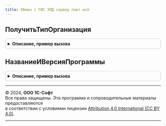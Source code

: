 ```yaml
---
title: Обмен с ГИС ЭПД сервер повт исп
---
```



## ПолучитьТипОрганизация
<details style="margin: 1em 0; padding: 0.5em; border: 1px solid #ccc; border-radius: 6px;">

<summary style="font-weight: bold; cursor: pointer;">Описание, пример вызова</summary>

```bsl


Функция ПолучитьТипОрганизация() Экспорт
```

Пример вызова
```bsl
Результат = ОбменСГИСЭПДСерверПовтИсп.ПолучитьТипОрганизация() 
```
</details>

## НазваниеИВерсияПрограммы
<details style="margin: 1em 0; padding: 0.5em; border: 1px solid #ccc; border-radius: 6px;">

<summary style="font-weight: bold; cursor: pointer;">Описание, пример вызова</summary>

```bsl


Функция НазваниеИВерсияПрограммы() Экспорт
```

Пример вызова
```bsl
Результат = ОбменСГИСЭПДСерверПовтИсп.НазваниеИВерсияПрограммы() 
```
</details>

---

© 2024, **ООО 1С-Софт**  
Все права защищены. Эта программа и сопроводительные материалы предоставляются  
в соответствии с условиями лицензии [Attribution 4.0 International (CC BY 4.0)](https://creativecommons.org/licenses/by/4.0/legalcode).

---
